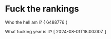 # Fuck the rankings

Who the hell am I?
{ 6488776 }

What fucking year is it?
[ 2024-08-01T18:00:00Z ]
